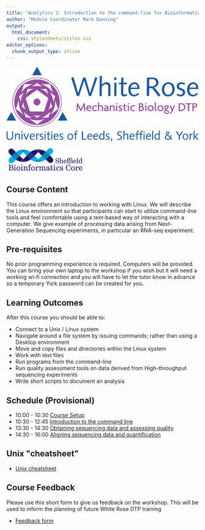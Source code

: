 ```yaml
---
title: "Analytics 2: Introduction to the command-line for Bioinformatics"
author: "Module Coordinator Mark Dunning"
output: 
  html_document: 
    css: stylesheets/styles.css
editor_options: 
  chunk_output_type: inline
---
```


![](images/header-logo.png)

![](images/logo-sm.png)

## Course Content

This course offers an introduction to working with Linux. We will describe the Linux environment so that participants can start to utilize command-line tools and feel comfortable using a text-based way of interacting with a computer. We give example of processing data arising from Next-Generation Sequencing experiments, in particular an RNA-seq experiment.

## Pre-requisites

No prior programming experience is required. Computers will be provided. You can bring your own laptop to the workshop if you wish but it will need a working wi-fi connection and you will have to let the tutor know in advance so a temporary York password can be created for you.

## Learning Outcomes

After this course you should be able to:

- Connect to a Unix / Linux system
- Navigate around a file system by issuing commands; rather than using a Desktop environment
- Move and copy files and directories within the Linux system
- Work with text files
- Run programs from the command-line
- Run quality assessment tools on data derived from High-throughput sequencing experiments
- Write short scripts to document an analysis

## Schedule (Provisional)

- 10:00 - 10:30 [Course Setup](setup.nb.html)
- 10:30 - 12:45 [Introduction to the command line](https://datacarpentry.org/shell-genomics/01-introduction/)
- 13:30 - 14:30 [Obtaining sequencing data and assessing quality](read-quality.nb.html)
- 14:30 - 16:00 [Aligning sequencing data and quantification](align-and-quantification.nb.html)

## Unix "cheatsheet"

- [Unix cheatsheet](https://upload.wikimedia.org/wikipedia/commons/7/79/Unix_command_cheatsheet.pdf)

## Course Feedback

Please use this short form to give us feedback on the workshop. This will be used to inform the planning of future White Rose DTP training

- [Feedback form](https://docs.google.com/forms/d/e/1FAIpQLSe5X8PqO-BrFYp4JRoDGdCVX85f5EQ2onuKFKvjP6yl27DpFQ/viewform)

